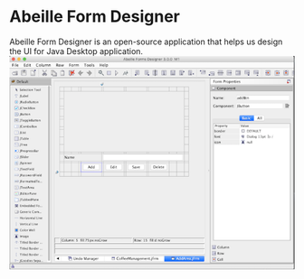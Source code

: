 # Abeille Form Designer
Abeille Form Designer is an open-source application that helps us design the UI for Java Desktop application.
![Abeille](abeille.png "Abeille")